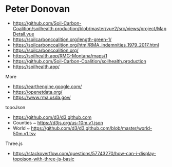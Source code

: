 # Peter Donovan

* https://github.com/Soil-Carbon-Coalition/soilhealth.production/blob/master/vue2/src/views/project/MapDetail.vue
* https://soilcarboncoalition.org/length-green-1/
* https://soilcarboncoalition.org/html/RMA_indemnities_1979_2017.html
* https://soilcarboncoalition.org/
* https://soilhealth.app/RMG-Montana/maps/1
* https://github.com/Soil-Carbon-Coalition/soilhealth.production
* https://soilhealth.app/

More
* https://earthengine.google.com/
* https://openetdata.org/
* https://www.rma.usda.gov/

topoJson

* https://github.com/d3/d3.github.com
* Counties ~ https://d3js.org/us-10m.v1.json
* World ~ https://github.com/d3/d3.github.com/blob/master/world-50m.v1.tsv

Three.js

* https://stackoverflow.com/questions/57743270/how-can-i-display-topojson-with-three-js-basic